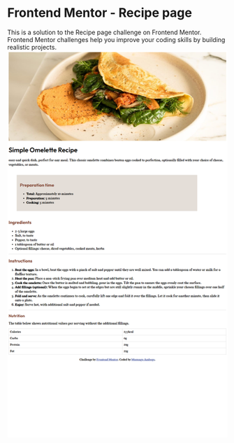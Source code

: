 # Frontend Mentor - Recipe page
This is a solution to the Recipe page challenge on Frontend Mentor. Frontend Mentor challenges help you improve your coding skills by building realistic projects.
![Screenshot](https://github.com/Ambogo2/frontend_mentor-1/blob/main/screenshot.png)
